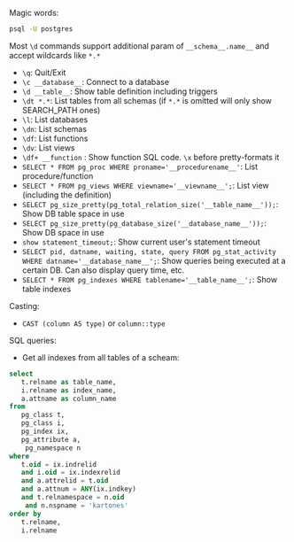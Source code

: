 Magic words:
```bash
psql -U postgres
```

Most `\d` commands support additional param of `__schema__.name__` and accept wildcards like `*.*`

- `\q`: Quit/Exit
- `\c __database__`: Connect to a database
- `\d __table__`: Show table definition including triggers
- `\dt *.*`: List tables from all schemas (if `*.*` is omitted will only show SEARCH_PATH ones)
- `\l`: List databases
- `\dn`: List schemas
- `\df`: List functions
- `\dv`: List views
- `\df+ __function` : Show function SQL code. `\x` before pretty-formats it
- `SELECT * FROM pg_proc WHERE proname='__procedurename__'`: List procedure/function
- `SELECT * FROM pg_views WHERE viewname='__viewname__';`: List view (including the definition)
- `SELECT pg_size_pretty(pg_total_relation_size('__table_name__'));`: Show DB table space in use
- `SELECT pg_size_pretty(pg_database_size('__database_name__'));`: Show DB space in use
- `show statement_timeout;`: Show current user's statement timeout
- `SELECT pid, datname, waiting, state, query FROM pg_stat_activity WHERE datname='__database_name__';`: Show queries being executed at a certain DB. Can also display query time, etc.
- `SELECT * FROM pg_indexes WHERE tablename='__table_name__';`: Show table indexes

Casting:
- `CAST (column AS type)` or `column::type`

SQL queries:
- Get all indexes from all tables of a scheam:
```sql
select
   t.relname as table_name,
   i.relname as index_name,
   a.attname as column_name
from
   pg_class t,
   pg_class i,
   pg_index ix,
   pg_attribute a,
    pg_namespace n
where
   t.oid = ix.indrelid
   and i.oid = ix.indexrelid
   and a.attrelid = t.oid
   and a.attnum = ANY(ix.indkey)
   and t.relnamespace = n.oid
    and n.nspname = 'kartones'
order by
   t.relname,
   i.relname
```